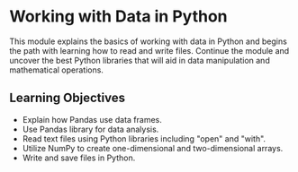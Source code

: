 # Working with Data in Python

This module explains the basics of working with data in Python and begins the path with learning how to read and write files. Continue the module and uncover the best Python libraries that will aid in data manipulation and mathematical operations.

## Learning Objectives

- Explain how Pandas use data frames.
- Use Pandas library for data analysis.
- Read text files using Python libraries including "open" and "with".
- Utilize NumPy to create one-dimensional and two-dimensional arrays.
- Write and save files in Python.
